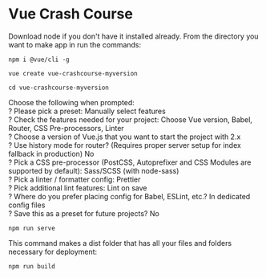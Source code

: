 # Vue Crash Course 
Download node if you don't have it installed already.
From the directory you want to make app in run the commands:
``` 
npm i @vue/cli -g 
```
``` 
vue create vue-crashcourse-myversion 
```
```
cd vue-crashcourse-myversion
```


Choose the following when prompted:  
? Please pick a preset: Manually select features  
? Check the features needed for your project: Choose Vue version, Babel, Router, CSS Pre-processors, Linter  
? Choose a version of Vue.js that you want to start the project with 2.x  
? Use history mode for router? (Requires proper server setup for index fallback in production) No  
? Pick a CSS pre-processor (PostCSS, Autoprefixer and CSS Modules are supported by default): Sass/SCSS (with node-sass)  
? Pick a linter / formatter config: Prettier  
? Pick additional lint features: Lint on save  
? Where do you prefer placing config for Babel, ESLint, etc.? In dedicated config files  
? Save this as a preset for future projects? No  

```
npm run serve
```

This command makes a dist folder that has all your files and folders necessary for deployment:
```
npm run build
```